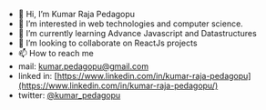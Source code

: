 - 👋 Hi, I’m Kumar Raja Pedagopu
- 👀 I’m interested in web technologies and computer science.
- 🌱 I’m currently learning Advance Javascript and Datastructures
- 💞️ I’m looking to collaborate on ReactJs projects
- 📫 How to reach me 
- mail: kumar.pedagopu@gmail.com
- linked in: [https://www.linkedin.com/in/kumar-raja-pedagopu](https://www.linkedin.com/in/kumar-raja-pedagopu/) 
- twitter: [@kumar_pedagopu](https://twitter.com/kumar_pedagopu)

<!---
kumarraja/kumarraja is a ✨ special ✨ repository because its `README.md` (this file) appears on your GitHub profile.
You can click the Preview link to take a look at your changes.
--->
